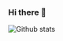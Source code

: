 ### Hi there 👋

![Github stats](https://github-readme-stats.vercel.app/api?username=Pjarbas&show_icons=true&theme=chartreuse-dark)
